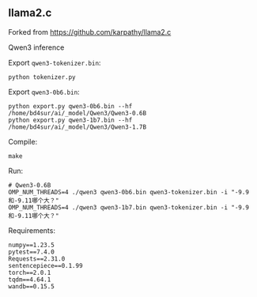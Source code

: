 ## llama2.c

Forked from https://github.com/karpathy/llama2.c

Qwen3 inference

Export `qwen3-tokenizer.bin`:

```
python tokenizer.py
```

Export `qwen3-0b6.bin`:

```
python export.py qwen3-0b6.bin --hf /home/bd4sur/ai/_model/Qwen3/Qwen3-0.6B
python export.py qwen3-1b7.bin --hf /home/bd4sur/ai/_model/Qwen3/Qwen3-1.7B
```

Compile:

```
make
```

Run:

```
# Qwen3-0.6B
OMP_NUM_THREADS=4 ./qwen3 qwen3-0b6.bin qwen3-tokenizer.bin -i "-9.9和-9.11哪个大？"
OMP_NUM_THREADS=4 ./qwen3 qwen3-1b7.bin qwen3-tokenizer.bin -i "-9.9和-9.11哪个大？"
```

Requirements:

```
numpy==1.23.5
pytest==7.4.0
Requests==2.31.0
sentencepiece==0.1.99
torch==2.0.1
tqdm==4.64.1
wandb==0.15.5
```
